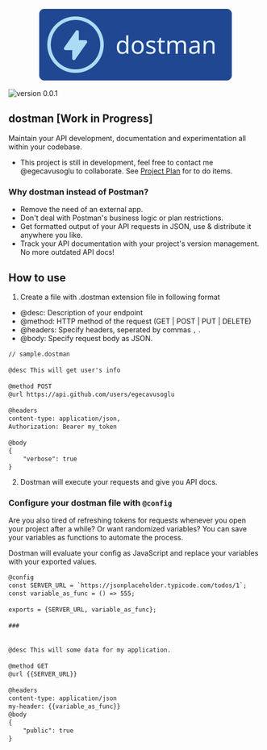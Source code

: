 <p align="center">
<img src="./docs/icon.png" style="width:80%, height: 10px; margin: auto" />
</p>

![version 0.0.1](https://img.shields.io/badge/version-0.0.1-brightgreen)

## dostman [Work in Progress]

Maintain your API development, documentation and experimentation all within your codebase.

-   This project is still in development, feel free to contact me @egecavusoglu to collaborate. See [Project Plan](./docs/ProjectPlan.md) for to do items.

### Why dostman instead of Postman?

-   Remove the need of an external app.
-   Don't deal with Postman's business logic or plan restrictions.
-   Get formatted output of your API requests in JSON, use & distribute it anywhere you like.
-   Track your API documentation with your project's version management. No more outdated API docs!

## How to use

1. Create a file with .dostman extension file in following format

-   @desc: Description of your endpoint
-   @method: HTTP method of the request (GET | POST | PUT | DELETE)
-   @headers: Specify headers, seperated by commas `,` .
-   @body: Specify request body as JSON.

```
// sample.dostman

@desc This will get user's info

@method POST
@url https://api.github.com/users/egecavusoglu

@headers
content-type: application/json,
Authorization: Bearer my_token

@body
{
    "verbose": true
}
```

2. Dostman will execute your requests and give you API docs.

### Configure your dostman file with `@config`

Are you also tired of refreshing tokens for requests whenever you open your project after a while? Or want randomized variables? You can save your variables as functions to automate the process.

Dostman will evaluate your config as JavaScript and replace your variables with your exported values.

```
@config
const SERVER_URL = `https://jsonplaceholder.typicode.com/todos/1`;
const variable_as_func = () => 555;

exports = {SERVER_URL, variable_as_func};

###


@desc This will some data for my application.

@method GET
@url {{SERVER_URL}}

@headers
content-type: application/json
my-header: {{variable_as_func}}
@body
{
    "public": true
}

```
